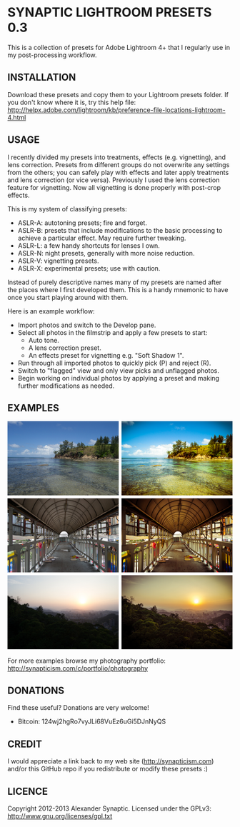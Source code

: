 # SYNAPTIC LIGHTROOM PRESETS 0.3

This is a collection of presets for Adobe Lightroom 4+ that I regularly use in my post-processing workflow.

## INSTALLATION

Download these presets and copy them to your Lightroom presets folder. If you don't know where it is, try this help file:
http://helpx.adobe.com/lightroom/kb/preference-file-locations-lightroom-4.html

## USAGE

I recently divided my presets into treatments, effects (e.g. vignetting), and lens correction. Presets from different groups do not overwrite any settings from the others; you can safely play with effects and later apply treatments and lens correction (or vice versa). Previously I used the lens correction feature for vignetting. Now all vignetting is done properly with post-crop effects.

This is my system of classifying presets:

* ASLR-A: autotoning presets; fire and forget.
* ASLR-B: presets that include modifications to the basic processing to achieve a particular effect. May require further tweaking.
* ASLR-L: a few handy shortcuts for lenses I own.
* ASLR-N: night presets, generally with more noise reduction.
* ASLR-V: vignetting presets.
* ASLR-X: experimental presets; use with caution.

Instead of purely descriptive names many of my presets are named after the places where I first developed them. This is a handy mnemonic to have once you start playing around with them.

Here is an example workflow:

* Import photos and switch to the Develop pane.
* Select all photos in the filmstrip and apply a few presets to start:
    * Auto tone.
    * A lens correction preset.
    * An effects preset for vignetting e.g. "Soft Shadow 1".
* Run through all imported photos to quickly pick (P) and reject (R).
* Switch to "flagged" view and only view picks and unflagged photos.
* Begin working on individual photos by applying a preset and making further modifications as needed.

## EXAMPLES

![Synaptic Lightroom Presets Example 1](/example1.png "Synaptic Lightroom Presets Example 1")

For more examples browse my photography portfolio:
http://synapticism.com/c/portfolio/photography

## DONATIONS

Find these useful? Donations are very welcome!

* Bitcoin: 124wj2hgRo7vyJLi68VuEz6uGi5DJnNyQS

## CREDIT

I would appreciate a link back to my web site (http://synapticism.com) and/or this GitHub repo if you redistribute or modify these presets :)

## LICENCE

Copyright 2012-2013 Alexander Synaptic. Licensed under the GPLv3: http://www.gnu.org/licenses/gpl.txt